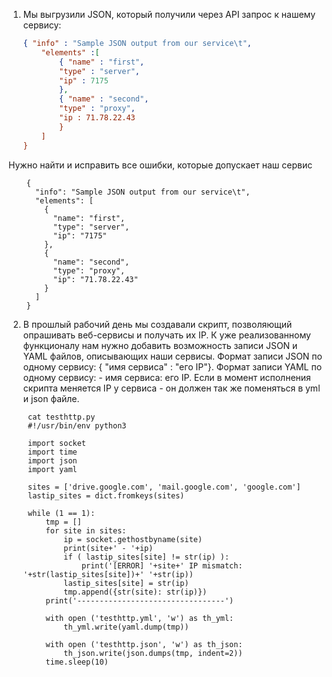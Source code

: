 1. Мы выгрузили JSON, который получили через API запрос к нашему сервису:
	```json
    { "info" : "Sample JSON output from our service\t",
        "elements" :[
            { "name" : "first",
            "type" : "server",
            "ip" : 7175 
            },
            { "name" : "second",
            "type" : "proxy",
            "ip : 71.78.22.43
            }
        ]
    }
	```
  Нужно найти и исправить все ошибки, которые допускает наш сервис

		{
		  "info": "Sample JSON output from our service\t",
		  "elements": [
			{
			  "name": "first",
			  "type": "server",
			  "ip": "7175"
			},
			{
			  "name": "second",
			  "type": "proxy",
			  "ip": "71.78.22.43"
			}
		  ]
		}

2. В прошлый рабочий день мы создавали скрипт, позволяющий опрашивать веб-сервисы и получать их IP. К уже реализованному функционалу нам нужно добавить возможность записи JSON и YAML файлов, описывающих наши сервисы. Формат записи JSON по одному сервису: { "имя сервиса" : "его IP"}. Формат записи YAML по одному сервису: - имя сервиса: его IP. Если в момент исполнения скрипта меняется IP у сервиса - он должен так же поменяться в yml и json файле.

		cat testhttp.py
		#!/usr/bin/env python3

		import socket
		import time
		import json
		import yaml

		sites = ['drive.google.com', 'mail.google.com', 'google.com']
		lastip_sites = dict.fromkeys(sites)

		while (1 == 1):
			tmp = []
			for site in sites:
				ip = socket.gethostbyname(site)
				print(site+' - '+ip)
				if ( lastip_sites[site] != str(ip) ):
					print('[ERROR] '+site+' IP mismatch: '+str(lastip_sites[site])+' '+str(ip))
				lastip_sites[site] = str(ip)
				tmp.append({str(site): str(ip)})
			print('---------------------------------')

			with open ('testhttp.yml', 'w') as th_yml:
				th_yml.write(yaml.dump(tmp))

			with open ('testhttp.json', 'w') as th_json:
				th_json.write(json.dumps(tmp, indent=2))
			time.sleep(10)